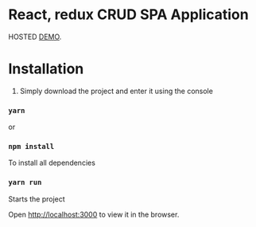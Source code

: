 # React, redux CRUD SPA Application

HOSTED [DEMO](https://nerdzlab-testing-app-lt4sjd6yl-rostykl.vercel.app/).

# Installation

1. Simply download the project and enter it using the console

### `yarn`

or

### `npm install`

To install all dependencies

### `yarn run`

Starts the project

Open [http://localhost:3000](http://localhost:3000) to view it in the browser.
